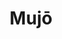 ---
layout: place
title: "Mujō"
permalink: /georgia/atlanta/mujo.html
stateAbbr: GA
stateName: Georgia
cityName: Atlanta
seo:
  name: "Mujō"
  type: Restaurant
  links: https://www.mujoatl.com/
description: "Looking for sushi in Atlanta, Georgia? Check out Mujō for a delightful Japanese dining experience. Enjoy a variety of sushi and other dishes in a welcoming a..."
place_id: ChIJIb9pCKMF9YgRWsQF-tZOGdI
photos:
  - name: >-
      places/ChIJIb9pCKMF9YgRWsQF-tZOGdI/photos/AeeoHcI5RbIHofCljDSes23gEq3gQWYN7-KoZnBpaEPrbbAhYfcME2asWVTPBHgvT8Kfs-ekY6lQKDZ1YAxOHd7UKZ5EwCo7ajLVFn0wJg7gb-qeCeoo4Ni0R5VQ4v8qwBZE5i9dV5N3MJ6aAJGHgun4V7DPCPFR_nCa_V0NJ3YMrTFItMu3nYhwlT-rKOFTvV0nL-WcjAtlNzh_02IK2DkBuG5l82_N15x9KkRmxMZR5-6uVNE4unMYv70fhnwnoTHZkeAJdskoX7I5oput67dhYW_mwVVZaHEP_tzJjDqeU2HafQ
    widthPx: 4800
    heightPx: 3201
    authorAttributions:
      - displayName: Mujō
        uri: https://maps.google.com/maps/contrib/110421072972987459431
        photoUri: >-
          https://lh3.googleusercontent.com/a-/ALV-UjX5W8qy4JhvmQ69Tb2mbKma9G_oDz4Qeiwagsg1eXTF3IO1dPo=s100-p-k-no-mo
    flagContentUri: >-
      https://www.google.com/local/imagery/report/?cb_client=maps_api_places.places_api&image_key=!1e10!2sAF1QipP58i8v7U0IR0_Mi1dHr446ebLJ7RG6YXPNNOuJ&hl=en-US
    googleMapsUri: >-
      https://www.google.com/maps/place//data=!3m4!1e2!3m2!1sAF1QipP58i8v7U0IR0_Mi1dHr446ebLJ7RG6YXPNNOuJ!2e10!4m2!3m1!1s0x88f505a30869bf21:0xd2194ed6fa05c45a
  - name: >-
      places/ChIJIb9pCKMF9YgRWsQF-tZOGdI/photos/AeeoHcLTnRqGg15vv_lioXFrFnwYig-a5SD_0-BNH37_NS8kiUDVmqmF04bhifdKH3yI5i6G_uGDJ-A_hA8M3csxs7RxI5VF_mz9K_jcq43K3LIcaa8eetHwvAH-lF4HGQRGzx1zYkFrIY-H266X9iXDwwlzFH6jJIv3hIdCsNz-1Nc1m8P9gm6K6sb5jsNLKA9N9X0TPhQCqOvoSfIvtF5RnVPFIrNpAviNVBJjrBqqUfQ9_U9-Wr36MRmYgQfpD5thLka9qrJ6COOgskK5IOfE11qvD06AV0tjYFxrFVPtA7B6Yw
    widthPx: 4800
    heightPx: 3201
    authorAttributions:
      - displayName: Mujō
        uri: https://maps.google.com/maps/contrib/110421072972987459431
        photoUri: >-
          https://lh3.googleusercontent.com/a-/ALV-UjX5W8qy4JhvmQ69Tb2mbKma9G_oDz4Qeiwagsg1eXTF3IO1dPo=s100-p-k-no-mo
    flagContentUri: >-
      https://www.google.com/local/imagery/report/?cb_client=maps_api_places.places_api&image_key=!1e10!2sAF1QipOK1H_HZRZO25KPRCXy7IbE78qQvxuUF6gQA4g1&hl=en-US
    googleMapsUri: >-
      https://www.google.com/maps/place//data=!3m4!1e2!3m2!1sAF1QipOK1H_HZRZO25KPRCXy7IbE78qQvxuUF6gQA4g1!2e10!4m2!3m1!1s0x88f505a30869bf21:0xd2194ed6fa05c45a
  - name: >-
      places/ChIJIb9pCKMF9YgRWsQF-tZOGdI/photos/AeeoHcJOnlp8k0GIcW4kaWzF-aVBu4ZeXHU3Jl7z11zxCOjVI6UzPxAxiY8lwzKDGBB9H-MfEBBXi0rEY22GZ3yg-4PgBIhEKrWXVtKhi1VLvK8LlvJrjZJxalL2NN0U_WCwqsFZufforZzn7fDypk2Ii9xejIOLMu_UvAhdEMOWQ5j1MNTQl_RAQ3rq5T5SszIXF0zdN6vwg_iopfF6ahMaKLZeZBJx7_LznjdlB6bLYFNw2m4rUiUJIMecem0dV_ZKsYn0pSljrvw3sSFFawIcrAyf4V5_tqDd8-OW86d6DotTUfaMO4ddoE_68cTTlL_HRY6091UNaRIpOmxGxdLdw4-Y4nwG0Uhkw0KvfjRdB0bARPU112cltjKiDqztvpInIeaFufCzYCs7zut5v-dmYBw2fm9ried9AKlec_YbSvcQjQ
    widthPx: 4032
    heightPx: 3024
    authorAttributions:
      - displayName: Shah Imran
        uri: https://maps.google.com/maps/contrib/109920498748797895660
        photoUri: >-
          https://lh3.googleusercontent.com/a/ACg8ocLfx3p9c-NrPMpW0cWtbheYP6yAi8c51oNwbnEtKw1mMWl9UA=s100-p-k-no-mo
    flagContentUri: >-
      https://www.google.com/local/imagery/report/?cb_client=maps_api_places.places_api&image_key=!1e10!2sCIHM0ogKEICAgICz8vzWCw&hl=en-US
    googleMapsUri: >-
      https://www.google.com/maps/place//data=!3m4!1e2!3m2!1sCIHM0ogKEICAgICz8vzWCw!2e10!4m2!3m1!1s0x88f505a30869bf21:0xd2194ed6fa05c45a
  - name: >-
      places/ChIJIb9pCKMF9YgRWsQF-tZOGdI/photos/AeeoHcI8DOaetwPZtp7iLFTy8_MBkzOK3YHsu4SlmJrzpsOgkDR54YcpcGq9xW_jGn5WDa93HGoUDgqWHLFizQcPmk0KSrdi6mDTlaW31GUVPnX0TY1w8m3ZargPgU17B8DShuiaAef3MZE5n_zGylGZ-brIfkiO-Xt5GJG1mVkd_ZpWoBhv6WTI-n9bwtEVheY8fU96fi3M-ZexCgTduF19fW1iQV31yYAUFG5xDzP9NIZ5IDcmbyRblHYxhub9urNvm6xYiKXhb3HlKelPgFT_-8k6cA8RtKvU0W1nx53_iZPY48txTuxy9mh_dEffVV0UoGq3UV_BXffL3xDqcegtl93IGugbb1Yp_uAIJPP0OCanTB9nZPck4Obf5bOcBqcsCzANLvdYx_vmOZb6WDWCSICPqov_YUo4U-Vi9Lj0myCvNkkg
    widthPx: 4080
    heightPx: 3072
    authorAttributions:
      - displayName: Minh Hua
        uri: https://maps.google.com/maps/contrib/110954217328490809761
        photoUri: >-
          https://lh3.googleusercontent.com/a-/ALV-UjW1dCrAgyNtBQs9FUrfPT5EVcJ0CgDHpYcGKkKCI-zLvEdQUOhy1g=s100-p-k-no-mo
    flagContentUri: >-
      https://www.google.com/local/imagery/report/?cb_client=maps_api_places.places_api&image_key=!1e10!2sCIHM0ogKEICAgIDH66DKyQE&hl=en-US
    googleMapsUri: >-
      https://www.google.com/maps/place//data=!3m4!1e2!3m2!1sCIHM0ogKEICAgIDH66DKyQE!2e10!4m2!3m1!1s0x88f505a30869bf21:0xd2194ed6fa05c45a
  - name: >-
      places/ChIJIb9pCKMF9YgRWsQF-tZOGdI/photos/AeeoHcL_QZOC0rXJFfRCEMEvRMjylxgyU0oCMj3A-PRsOS76QIXL7RtwHFZmr6h-onyh-v3oU1VOZesGG9tx3l9DWmGxqh5g7f-c3icWARE2BY_J792P-sI2i7EAdtdsmzmDBgonVzoFhzJwxw6vTXB8241uuU9Ebx5w0fqsgSvS8-qYR77hPm57AGkMXLRWOUtTk_8xIKuhVBBNWFR33WRZvjwq0hmoOcP-hmJbmn2V5ekxmyKta5zFZmziwFUWlrQTEAEQuMfeBUc_oTSaWc8y0Caf72cssk7dwHzvB_hRGhLBRHlhpo9N3c0Uf0pIzwetOynIzEzrQCRq-rTgLmhYNy0b3hYELBDJyzmotNTeRCL4J75Kn5oV5C02A9sPD5bDCjKgavezaizE21gwKV14fCw4SRrzxq6AIJDPpEXhgZMRuw
    widthPx: 4080
    heightPx: 3072
    authorAttributions:
      - displayName: Minh Hua
        uri: https://maps.google.com/maps/contrib/110954217328490809761
        photoUri: >-
          https://lh3.googleusercontent.com/a-/ALV-UjW1dCrAgyNtBQs9FUrfPT5EVcJ0CgDHpYcGKkKCI-zLvEdQUOhy1g=s100-p-k-no-mo
    flagContentUri: >-
      https://www.google.com/local/imagery/report/?cb_client=maps_api_places.places_api&image_key=!1e10!2sCIHM0ogKEICAgIDHq4-pfg&hl=en-US
    googleMapsUri: >-
      https://www.google.com/maps/place//data=!3m4!1e2!3m2!1sCIHM0ogKEICAgIDHq4-pfg!2e10!4m2!3m1!1s0x88f505a30869bf21:0xd2194ed6fa05c45a
  - name: >-
      places/ChIJIb9pCKMF9YgRWsQF-tZOGdI/photos/AeeoHcIw7Ezg7wbx6HY8i83cQyw7X8ewO0b5GZsounmzemRfUJiJX9sbmx5TsfmLv0Cp5vDF-imjFdqDmWN2CUcUov2tlhWWL6cl6xv-Ji1F4HtlOWXtxLZj8qKJfhKuzEM6nbeGnZF01uBu0eCbYszQtmlEJOBoeHNf4LRUt7S-ZOm90tOUWrFulaYSNi0wj9eX6OV-9KrIpf1kh5O3hPnCDj9Ar6o9r0Tcg6fa6B_HbFr9iZ3bbWKiyCJuPK5bznt31UPgaGq_opji5TR0WGUgXb9ZYqbvln3NDzuWXFfT2IlV935XSILcoiuloCTkqiLRkJTbqT-8etwccmqkaUOw4dPWYYxZxkwXQtxpEspVZg1LY5BCfvCqR-7vyGpt2-jgXMOQ4yTL6vX4jXRX89HMKs4pEZopH03e3Rsfxp163L-MzQ
    widthPx: 4080
    heightPx: 3072
    authorAttributions:
      - displayName: Matt Scrudato
        uri: https://maps.google.com/maps/contrib/102526251669532985481
        photoUri: >-
          https://lh3.googleusercontent.com/a-/ALV-UjXXij6Dtkw8cpW-D-QuvsRzDTcWwKne_eBAgP0AocHY3gfKLxLysg=s100-p-k-no-mo
    flagContentUri: >-
      https://www.google.com/local/imagery/report/?cb_client=maps_api_places.places_api&image_key=!1e10!2sCIHM0ogKEICAgIDv-aHATQ&hl=en-US
    googleMapsUri: >-
      https://www.google.com/maps/place//data=!3m4!1e2!3m2!1sCIHM0ogKEICAgIDv-aHATQ!2e10!4m2!3m1!1s0x88f505a30869bf21:0xd2194ed6fa05c45a
  - name: >-
      places/ChIJIb9pCKMF9YgRWsQF-tZOGdI/photos/AeeoHcI_HO6a1vnvtOSdBrRNLeFZcXeASlBghPmdYIkbIr1UiJqTNvo_DAAiHleAAjcPhSp5IcjQ6VSZ0ADpy9eFuC2G1M-nWiXPxeFSJeASABRON1LYLNPwELVGjmPWsr7CibtzJnlJHAn_JB6I1dKvT-BMGdoYo1LoVrgAae_6lZuhcQP5lj8ds052Pm6D6T55C6Uf7hfzibLUtP00F__725htFM8G5QzpQ-2vg4rT5MqVKvf_oEx7Wsw0EYlbqNu4oCQhaOjThJprwiPaEi3xiLesU4U5dKHvL-AWu59wFkYcBeoE6ypPnJ29xlayeZyFKSeusbIeSPfA8tTMHVyzXgnmAMuUM78U7MVOBk8HjlzEWlSn96iJEuWEFpyutSWC9OarwogFDMx2E6ATmHU6ywY0X7uwEQjWtIOxkaX9pvT6Mg
    widthPx: 4080
    heightPx: 3072
    authorAttributions:
      - displayName: Minh Hua
        uri: https://maps.google.com/maps/contrib/110954217328490809761
        photoUri: >-
          https://lh3.googleusercontent.com/a-/ALV-UjW1dCrAgyNtBQs9FUrfPT5EVcJ0CgDHpYcGKkKCI-zLvEdQUOhy1g=s100-p-k-no-mo
    flagContentUri: >-
      https://www.google.com/local/imagery/report/?cb_client=maps_api_places.places_api&image_key=!1e10!2sCIHM0ogKEICAgIDHq4-pbg&hl=en-US
    googleMapsUri: >-
      https://www.google.com/maps/place//data=!3m4!1e2!3m2!1sCIHM0ogKEICAgIDHq4-pbg!2e10!4m2!3m1!1s0x88f505a30869bf21:0xd2194ed6fa05c45a
  - name: >-
      places/ChIJIb9pCKMF9YgRWsQF-tZOGdI/photos/AeeoHcJgRiaOfCLPDv8KzneYeMJpVMLSq2kydU-J81HVHkpxEVvRJNAXHJ59zfc4re2SfX7CvFNGW5s_BBtg1WRQztJM-rn9-p-PkNDSll8awOJ-Skmgt73RW-S4_XBnOsHp1HikBWXEL6sVJJQl5_wREuIRo2PkPmdEV6AX0k_aB6HvMQFtkF3o5bg5e6RDqTvgAIhyiuMsLm0bnILctH3Q7_FPj0imIZmORer7ZjqL3CxzA0URoBZhpCT31fdpUq609ZDHJzE4kZo6dYfqXfHKyVrVYMf4kHTrYjeq0bazMP1jerBMuWGBKDaCvbX5P8kRitKLO5T8OUBj2QYS-NsN-9ruQaNgtjwsfhzr72nNVyE8PHqpyY5cbkCG3lwUl-o8eJhFDD5SDkDUB4bOvhmL40djJ_I3AEtRRDPi1HNkGXOAT0BA
    widthPx: 4080
    heightPx: 3072
    authorAttributions:
      - displayName: Matt Scrudato
        uri: https://maps.google.com/maps/contrib/102526251669532985481
        photoUri: >-
          https://lh3.googleusercontent.com/a-/ALV-UjXXij6Dtkw8cpW-D-QuvsRzDTcWwKne_eBAgP0AocHY3gfKLxLysg=s100-p-k-no-mo
    flagContentUri: >-
      https://www.google.com/local/imagery/report/?cb_client=maps_api_places.places_api&image_key=!1e10!2sCIHM0ogKEICAgIDv-bGExAE&hl=en-US
    googleMapsUri: >-
      https://www.google.com/maps/place//data=!3m4!1e2!3m2!1sCIHM0ogKEICAgIDv-bGExAE!2e10!4m2!3m1!1s0x88f505a30869bf21:0xd2194ed6fa05c45a
  - name: >-
      places/ChIJIb9pCKMF9YgRWsQF-tZOGdI/photos/AeeoHcIIMrv42Ee8rRTvS6PPOVH80GddJTCze6BT8g2A4Nv6w5K-sPjPkcVHJtzC2RKz8pS8fScp-F2B-Q2aWVS2ZxYobB-vPLbyoFsfZHQlviON5dk-qarb1nw_J7QnADQ2hzqIpC6m0eC8BqgoA0JjSoQIPJL-ji6qG6afTFf3tT2FWKcOX-a9_cacX58o3rXO_ndS6ntslil7FUKeRmylLJHnRLf8KvkHIB2Xlf21u-TvcRndRweyGElE4dDCKbKiQ2vs1IR2hd94ugAjjJ2N8K3ziYna1TMxjkYPqZM23UovpGiotpqv4HKhuwcLVTZfVaknHKOcQUaGMk3ecUxFODOd1pbt6yGc7ExNF0V_S8W27iY7VY20ThNXE9JezPPRJ0OtERp8iwP0X4Jwk1hmY7ekUT2d-YQ-tzRBNMU8J0Xw4w
    widthPx: 4080
    heightPx: 3072
    authorAttributions:
      - displayName: Matt Scrudato
        uri: https://maps.google.com/maps/contrib/102526251669532985481
        photoUri: >-
          https://lh3.googleusercontent.com/a-/ALV-UjXXij6Dtkw8cpW-D-QuvsRzDTcWwKne_eBAgP0AocHY3gfKLxLysg=s100-p-k-no-mo
    flagContentUri: >-
      https://www.google.com/local/imagery/report/?cb_client=maps_api_places.places_api&image_key=!1e10!2sCIHM0ogKEICAgIDv-fGEVw&hl=en-US
    googleMapsUri: >-
      https://www.google.com/maps/place//data=!3m4!1e2!3m2!1sCIHM0ogKEICAgIDv-fGEVw!2e10!4m2!3m1!1s0x88f505a30869bf21:0xd2194ed6fa05c45a
  - name: >-
      places/ChIJIb9pCKMF9YgRWsQF-tZOGdI/photos/AeeoHcK_wAtrDe_l0ATBTpDH6s9NfQbHt1EaGaZoR0BCuooWJVK6NCNCEcbTOOYjFMi5JfDGQHi3g_-Zkhbt26J7F71pIriQTxPSPBRJwgWVV9dojGPk7qFyHHsqaPpYxH3wqT7jZOoOnhM6wTFxJUxuBC-TsOd3P_U1VfFileK3CfhwKDnUCGHJptgJorFtMfiqJ4U6pdoh2jNCZXLYBrx6eGm5JAh3BXFia0yKllnDpwx70SqtAaYxIHRLxCxg4vlNu0vbKRzGtzhLXNgfGHN_oI2fBvXgYK1rYciMVc6D8Mp55v9mkf0ozvXzyob6BJXiZo_XXe1e5EOAqv2afeQ9rxffgklVx5b6sW290HE-5y4IGT0ww71drbY1Yz2ROi3rGeANJwhKVLuGnWlxxNpfXZ3Mc0qbL_yiE59-eRtEpAZ6nQ
    widthPx: 4080
    heightPx: 3072
    authorAttributions:
      - displayName: Matt Scrudato
        uri: https://maps.google.com/maps/contrib/102526251669532985481
        photoUri: >-
          https://lh3.googleusercontent.com/a-/ALV-UjXXij6Dtkw8cpW-D-QuvsRzDTcWwKne_eBAgP0AocHY3gfKLxLysg=s100-p-k-no-mo
    flagContentUri: >-
      https://www.google.com/local/imagery/report/?cb_client=maps_api_places.places_api&image_key=!1e10!2sCIHM0ogKEICAgIDv-cHLcQ&hl=en-US
    googleMapsUri: >-
      https://www.google.com/maps/place//data=!3m4!1e2!3m2!1sCIHM0ogKEICAgIDv-cHLcQ!2e10!4m2!3m1!1s0x88f505a30869bf21:0xd2194ed6fa05c45a
address: 691 14th St NW c, Atlanta, GA 30318, USA
street: 691 14th St NW c
city: Atlanta
state: GA
zip: '30318'
country: USA
neighborhood: Home Park
latitude: '33.786159'
longitude: '-84.411422'
accessibility_options:
  wheelchairAccessibleParking: true
  wheelchairAccessibleEntrance: true
  wheelchairAccessibleRestroom: true
  wheelchairAccessibleSeating: true
business_status: OPERATIONAL
name: Mujō
google_maps_links:
  directionsUri: >-
    https://www.google.com/maps/dir//''/data=!4m7!4m6!1m1!4e2!1m2!1m1!1s0x88f505a30869bf21:0xd2194ed6fa05c45a!3e0
  placeUri: https://maps.google.com/?cid=15139218307607282778
  writeAReviewUri: >-
    https://www.google.com/maps/place//data=!4m3!3m2!1s0x88f505a30869bf21:0xd2194ed6fa05c45a!12e1
  reviewsUri: >-
    https://www.google.com/maps/place//data=!4m4!3m3!1s0x88f505a30869bf21:0xd2194ed6fa05c45a!9m1!1b1
  photosUri: >-
    https://www.google.com/maps/place//data=!4m3!3m2!1s0x88f505a30869bf21:0xd2194ed6fa05c45a!10e5
primary_type: Sushi Restaurant
opening_hours:
  regular: null
  current: null
secondary_opening_hours:
  regular:
    weekdayDescriptions: null
    type: null
  current:
    weekdayDescriptions: null
    type: null
phone: (404) 400-6832
price_level: null
price_range: $100 &ndash; & up
rating: '4.5'
rating_count: 180
website: https://www.mujoatl.com/
reviews:
  - name: >-
      places/ChIJIb9pCKMF9YgRWsQF-tZOGdI/reviews/ChZDSUhNMG9nS0VJQ0FnTURJd05DV0FnEAE
    relativePublishTimeDescription: a week ago
    rating: 5
    text:
      text: >-
        A beautifully crafted progressive meal service.


        It was an inspiring experience. Every bite was delicately prepared right
        in front of us and it’s evident there was a lot of thought placed into
        every single bite.


        Service was detail oriented; I loved that they picked up on me being
        left handed and adjusted their service accordingly.


        The venue is lovely. It’s a joy to sit in front of the chefs and get to
        chat with them about the quality of the food.


        There is valet parking ($10).


        I will say that my only quarrel was with the pricing. I truly value the
        fresh ingredients that are flown in to provide a quality product and the
        experienced chefs that have dedicated themselves to the craft, but they
        could have added 2 more bites to the meal. Would have been perfect
        amount. We did the omakase and ended up adding on a couple things to be
        properly full. I would’ve loved to just get full off the omakase alone
        and not have to fuss with additional things.


        Special shout out to the ice cream! Superb combination!
      languageCode: en
    originalText:
      text: >-
        A beautifully crafted progressive meal service.


        It was an inspiring experience. Every bite was delicately prepared right
        in front of us and it’s evident there was a lot of thought placed into
        every single bite.


        Service was detail oriented; I loved that they picked up on me being
        left handed and adjusted their service accordingly.


        The venue is lovely. It’s a joy to sit in front of the chefs and get to
        chat with them about the quality of the food.


        There is valet parking ($10).


        I will say that my only quarrel was with the pricing. I truly value the
        fresh ingredients that are flown in to provide a quality product and the
        experienced chefs that have dedicated themselves to the craft, but they
        could have added 2 more bites to the meal. Would have been perfect
        amount. We did the omakase and ended up adding on a couple things to be
        properly full. I would’ve loved to just get full off the omakase alone
        and not have to fuss with additional things.


        Special shout out to the ice cream! Superb combination!
      languageCode: en
    authorAttribution:
      displayName: Bebe Bakhtiar
      uri: https://www.google.com/maps/contrib/107661123786706325799/reviews
      photoUri: >-
        https://lh3.googleusercontent.com/a-/ALV-UjWy1O-1pcRhopILd8TtvnyKab_o0FzJBVhUbyma1X66vtDOVvfG=s128-c0x00000000-cc-rp-mo-ba5
    publishTime: '2025-04-06T02:39:49.190203Z'
    flagContentUri: >-
      https://www.google.com/local/review/rap/report?postId=ChZDSUhNMG9nS0VJQ0FnTURJd05DV0FnEAE&d=17924085&t=1
    googleMapsUri: >-
      https://www.google.com/maps/reviews/data=!4m6!14m5!1m4!2m3!1sChZDSUhNMG9nS0VJQ0FnTURJd05DV0FnEAE!2m1!1s0x88f505a30869bf21:0xd2194ed6fa05c45a
  - name: >-
      places/ChIJIb9pCKMF9YgRWsQF-tZOGdI/reviews/ChZDSUhNMG9nS0VJQ0FnTUNJbmZDM0N3EAE
    relativePublishTimeDescription: a week ago
    rating: 5
    text:
      text: >-
        This was my first omakase experience, and Mujo seriously set the bar
        high. From start to finish, everything felt so intentional-the space,
        the service, the wine pairing, and of course, the food. Every dish was
        beautifully presented and full of flavor. We also added foie gras monaka
        (was unreal) and wagyu temaki


        The staff were amazing-so attentive and kind.

        They explained each wine pairing and any question we might have about
        the food. It really added to how special the night felt.


        Highly recommend for anyone looking to enjoy something unforgettable!
        It’s not just dinner, it’s a whole experience
      languageCode: en
    originalText:
      text: >-
        This was my first omakase experience, and Mujo seriously set the bar
        high. From start to finish, everything felt so intentional-the space,
        the service, the wine pairing, and of course, the food. Every dish was
        beautifully presented and full of flavor. We also added foie gras monaka
        (was unreal) and wagyu temaki


        The staff were amazing-so attentive and kind.

        They explained each wine pairing and any question we might have about
        the food. It really added to how special the night felt.


        Highly recommend for anyone looking to enjoy something unforgettable!
        It’s not just dinner, it’s a whole experience
      languageCode: en
    authorAttribution:
      displayName: Pach Reviews
      uri: https://www.google.com/maps/contrib/106366857064079050302/reviews
      photoUri: >-
        https://lh3.googleusercontent.com/a-/ALV-UjV31bIsdIg74gwXaVne87bJWQcK49_dpSV416b1Q_2ROoe2CyY=s128-c0x00000000-cc-rp-mo
    publishTime: '2025-04-04T02:17:39.860482Z'
    flagContentUri: >-
      https://www.google.com/local/review/rap/report?postId=ChZDSUhNMG9nS0VJQ0FnTUNJbmZDM0N3EAE&d=17924085&t=1
    googleMapsUri: >-
      https://www.google.com/maps/reviews/data=!4m6!14m5!1m4!2m3!1sChZDSUhNMG9nS0VJQ0FnTUNJbmZDM0N3EAE!2m1!1s0x88f505a30869bf21:0xd2194ed6fa05c45a
  - name: >-
      places/ChIJIb9pCKMF9YgRWsQF-tZOGdI/reviews/ChZDSUhNMG9nS0VJQ0FnSUQzaGFta1N3EAE
    relativePublishTimeDescription: 4 months ago
    rating: 5
    text:
      text: >-
        We did the private omakase room for 5 and the vibe was perfect. I know
        some Michelin star places that don't offer the private suite, so that
        was nice. Had a really great time. Really good drinks. Really fresh
        sushi. Great experience. Really attentive and knowledgeable chef.
      languageCode: en
    originalText:
      text: >-
        We did the private omakase room for 5 and the vibe was perfect. I know
        some Michelin star places that don't offer the private suite, so that
        was nice. Had a really great time. Really good drinks. Really fresh
        sushi. Great experience. Really attentive and knowledgeable chef.
      languageCode: en
    authorAttribution:
      displayName: Sebastian Garcia
      uri: https://www.google.com/maps/contrib/112161508265747849565/reviews
      photoUri: >-
        https://lh3.googleusercontent.com/a-/ALV-UjX323yw_Gwak3-IyA_1kEHVfg7PNSLM7JbOU0gOvjvOERuHN8DwhQ=s128-c0x00000000-cc-rp-mo-ba5
    publishTime: '2024-11-16T21:31:03.955870Z'
    flagContentUri: >-
      https://www.google.com/local/review/rap/report?postId=ChZDSUhNMG9nS0VJQ0FnSUQzaGFta1N3EAE&d=17924085&t=1
    googleMapsUri: >-
      https://www.google.com/maps/reviews/data=!4m6!14m5!1m4!2m3!1sChZDSUhNMG9nS0VJQ0FnSUQzaGFta1N3EAE!2m1!1s0x88f505a30869bf21:0xd2194ed6fa05c45a
  - name: >-
      places/ChIJIb9pCKMF9YgRWsQF-tZOGdI/reviews/ChdDSUhNMG9nS0VJQ0FnTUNRNFlINXRRRRAB
    relativePublishTimeDescription: a month ago
    rating: 5
    text:
      text: >-
        Mujō was my second omakase ever, a couple months after returning from
        Japan and my first omakase experience in Miyazaki.


        I was blown away from the moment I approached the door and a couple
        staff members welcomed me in. The ambiance was so enjoyable. Elevated,
        elegant, and sophisticated, without being pretentious. This was greatly
        in part to the entire staff’s overwhelming kindness, and the incredible
        playlist (which I learned later was the work of Chef Harris).


        Of course I cannot speak enough of the menu. Every course from the
        omakase was delicious from start to finish.


        To highlight a few, the Japanese egg custard was perfect and always
        feels like a comforting hug. The richness of the egg paired nicely with
        the earthy morel, bright green onions, and umami rich gin-an. The
        bluenose stood out to me, this was my first time experiencing it;
        delicate, buttery, but still light and sweet. Miso soup was well timed
        at the end of the meal, and was a delicious and welcome palate cleanser
        after so much incredible nigiri.


        I cannot end this review without mentioning the dessert. Roasted sesame
        ice cream, with a miso rum caramel, fried pieces of Japanese sweet
        potato, and pieces of puffed rice. Fantastic.
      languageCode: en
    originalText:
      text: >-
        Mujō was my second omakase ever, a couple months after returning from
        Japan and my first omakase experience in Miyazaki.


        I was blown away from the moment I approached the door and a couple
        staff members welcomed me in. The ambiance was so enjoyable. Elevated,
        elegant, and sophisticated, without being pretentious. This was greatly
        in part to the entire staff’s overwhelming kindness, and the incredible
        playlist (which I learned later was the work of Chef Harris).


        Of course I cannot speak enough of the menu. Every course from the
        omakase was delicious from start to finish.


        To highlight a few, the Japanese egg custard was perfect and always
        feels like a comforting hug. The richness of the egg paired nicely with
        the earthy morel, bright green onions, and umami rich gin-an. The
        bluenose stood out to me, this was my first time experiencing it;
        delicate, buttery, but still light and sweet. Miso soup was well timed
        at the end of the meal, and was a delicious and welcome palate cleanser
        after so much incredible nigiri.


        I cannot end this review without mentioning the dessert. Roasted sesame
        ice cream, with a miso rum caramel, fried pieces of Japanese sweet
        potato, and pieces of puffed rice. Fantastic.
      languageCode: en
    authorAttribution:
      displayName: Alex Nix
      uri: https://www.google.com/maps/contrib/100728254728366059992/reviews
      photoUri: >-
        https://lh3.googleusercontent.com/a-/ALV-UjVE_wm2Vmn27h2F9IQaOvuQ6izLyrl4TyiB-x9D_FH11KjpruaWGQ=s128-c0x00000000-cc-rp-mo-ba3
    publishTime: '2025-03-05T01:13:04.233446Z'
    flagContentUri: >-
      https://www.google.com/local/review/rap/report?postId=ChdDSUhNMG9nS0VJQ0FnTUNRNFlINXRRRRAB&d=17924085&t=1
    googleMapsUri: >-
      https://www.google.com/maps/reviews/data=!4m6!14m5!1m4!2m3!1sChdDSUhNMG9nS0VJQ0FnTUNRNFlINXRRRRAB!2m1!1s0x88f505a30869bf21:0xd2194ed6fa05c45a
  - name: >-
      places/ChIJIb9pCKMF9YgRWsQF-tZOGdI/reviews/ChZDSUhNMG9nS0VJQ0FnSUQzNzVpS0l3EAE
    relativePublishTimeDescription: 4 months ago
    rating: 5
    text:
      text: >-
        One of the best dinning experiences I have had. The food was fresh and
        delicious. I can not wait to come back. Service was impeccable.


        If you get the beverage pairing, get ready for story time, it was super
        informative and I found it entertaining. We added Wagyu Temaki Beef
        Tataki, Caviar Service and I LOVED the Foie Gras Monaka!!!!!!

        But let me tell you the bestest thing and personal favorite was THE
        DESSERT, OBSESSED. It was an overall spectacular evening. Thank you all
        so much! It was amazing :) oh and they have heated toilet seats 😅


        So I accidentally went to the place

        next door, so don’t make my mistake.

        I recommend the restaurant next door

        ask you if you had reservations at Mujō.


        Thank you all again!
      languageCode: en
    originalText:
      text: >-
        One of the best dinning experiences I have had. The food was fresh and
        delicious. I can not wait to come back. Service was impeccable.


        If you get the beverage pairing, get ready for story time, it was super
        informative and I found it entertaining. We added Wagyu Temaki Beef
        Tataki, Caviar Service and I LOVED the Foie Gras Monaka!!!!!!

        But let me tell you the bestest thing and personal favorite was THE
        DESSERT, OBSESSED. It was an overall spectacular evening. Thank you all
        so much! It was amazing :) oh and they have heated toilet seats 😅


        So I accidentally went to the place

        next door, so don’t make my mistake.

        I recommend the restaurant next door

        ask you if you had reservations at Mujō.


        Thank you all again!
      languageCode: en
    authorAttribution:
      displayName: Diana Khatib
      uri: https://www.google.com/maps/contrib/104066120995322966925/reviews
      photoUri: >-
        https://lh3.googleusercontent.com/a-/ALV-UjU-OCXhvWKjf1PgaB_Cpvd0UBdxLG3cIhg6eKnE1vVX91h8TC_f=s128-c0x00000000-cc-rp-mo-ba4
    publishTime: '2024-11-20T08:21:11.594357Z'
    flagContentUri: >-
      https://www.google.com/local/review/rap/report?postId=ChZDSUhNMG9nS0VJQ0FnSUQzNzVpS0l3EAE&d=17924085&t=1
    googleMapsUri: >-
      https://www.google.com/maps/reviews/data=!4m6!14m5!1m4!2m3!1sChZDSUhNMG9nS0VJQ0FnSUQzNzVpS0l3EAE!2m1!1s0x88f505a30869bf21:0xd2194ed6fa05c45a
parking_options:
  valetParking: true
payment_options:
  acceptsCreditCards: true
  acceptsDebitCards: true
  acceptsCashOnly: false
  acceptsNfc: true
allow_dogs: null
curbside_pickup: false
delivery: false
dine_in: true
good_for_children: false
good_for_groups: null
good_for_sports: false
live_music: false
menu_for_children: false
outdoor_seating: false
reservable: true
restroom: true
serves_beer: true
serves_breakfast: false
serves_brunch: false
serves_cocktails: true
serves_coffee: null
serves_dinner: true
serves_dessert: true
serves_lunch: false
serves_vegetarian_food: null
serves_wine: true
takeout: false
summary: null

---